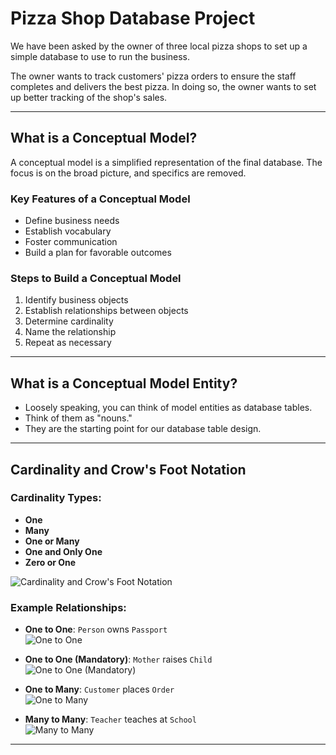 # Pizza Shop Database Project

We have been asked by the owner of three local pizza shops to set up a simple database to use to run the business.

The owner wants to track customers' pizza orders to ensure the staff completes and delivers the best pizza. In doing so, the owner wants to set up better tracking of the shop's sales.

---

## What is a Conceptual Model?

A conceptual model is a simplified representation of the final database. The focus is on the broad picture, and specifics are removed.

### Key Features of a Conceptual Model

- Define business needs
- Establish vocabulary
- Foster communication
- Build a plan for favorable outcomes

### Steps to Build a Conceptual Model

1. Identify business objects
2. Establish relationships between objects
3. Determine cardinality
4. Name the relationship
5. Repeat as necessary

---

## What is a Conceptual Model Entity?

- Loosely speaking, you can think of model entities as database tables.
- Think of them as "nouns."
- They are the starting point for our database table design.

---

## Cardinality and Crow's Foot Notation

### Cardinality Types:

- **One**
- **Many**
- **One or Many**
- **One and Only One**
- **Zero or One**

![Cardinality and Crow's Foot Notation](./images/cardinality.png)

### Example Relationships:

- **One to One**: `Person` owns `Passport`  
  ![One to One](link-to-image)

- **One to One (Mandatory)**: `Mother` raises `Child`  
  ![One to One (Mandatory)](link-to-image)

- **One to Many**: `Customer` places `Order`  
  ![One to Many](link-to-image)

- **Many to Many**: `Teacher` teaches at `School`  
  ![Many to Many](link-to-image)

---
